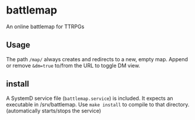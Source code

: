 # battlemap
An online battlemap for TTRPGs

## Usage
The path `/map/` always creates and redirects to a new, empty map.
Append or remove `&dm=true` to/from the URL to toggle DM view.

## install
A SystemD service file (`battlemap.service`) is included.
It expects an executable in /srv/battlemap.
Use `make install` to compile to that directory. (automatically starts/stops the service)